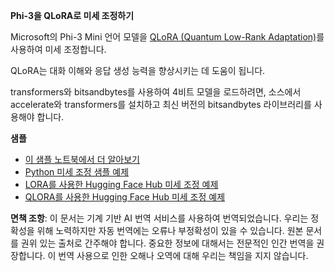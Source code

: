 **Phi-3을 QLoRA로 미세 조정하기**

Microsoft의 Phi-3 Mini 언어 모델을 [QLoRA (Quantum Low-Rank Adaptation)](https://github.com/artidoro/qlora)를 사용하여 미세 조정합니다.

QLoRA는 대화 이해와 응답 생성 능력을 향상시키는 데 도움이 됩니다.

transformers와 bitsandbytes를 사용하여 4비트 모델을 로드하려면, 소스에서 accelerate와 transformers를 설치하고 최신 버전의 bitsandbytes 라이브러리를 사용해야 합니다.

**샘플**
- [이 샘플 노트북에서 더 알아보기](../../../../code/04.Finetuning/Phi_3_Inference_Finetuning.ipynb)
- [Python 미세 조정 샘플 예제](../../../../code/04.Finetuning/FineTrainingScript.py)
- [LORA를 사용한 Hugging Face Hub 미세 조정 예제](../../../../code/04.Finetuning/Phi-3-finetune-lora-python.ipynb)
- [QLORA를 사용한 Hugging Face Hub 미세 조정 예제](../../../../code/04.Finetuning/Phi-3-finetune-qlora-python.ipynb)

**면책 조항**:
이 문서는 기계 기반 AI 번역 서비스를 사용하여 번역되었습니다. 우리는 정확성을 위해 노력하지만 자동 번역에는 오류나 부정확성이 있을 수 있습니다. 원본 문서를 권위 있는 출처로 간주해야 합니다. 중요한 정보에 대해서는 전문적인 인간 번역을 권장합니다. 이 번역 사용으로 인한 오해나 오역에 대해 우리는 책임을 지지 않습니다.